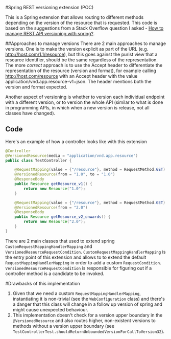 #Spring REST versioning extension (POC)


This is a Spring extension that allows routing to different methods depending on the version of the resource that is
requested. This code is based on the suggestions from a Stack Overflow question I asked - [How to manage REST API versioning with
spring?](http://stackoverflow.com/questions/20198275/how-to-manage-rest-api-versioning-with-spring ).

##Approaches to manage versions
There are 2 main approaches to manage versions. One is to make the version explicit as part of the URL
(e.g. http://host.com/1.1/resource), but this goes against the purist view that a resource identifier, should be the
same regardless of the representation. The more *correct* approach is to use the Accept header to differentiate the
representation of the resource (version and format), for example calling http://host.com/resource with an Accept header
with the value application/vnd.app.resource-v1+json. The header mentions both the version and format expected.

Another aspect of versioning is whether to version each individual endpoint with a different version, or to version the
whole API (similar to what is done in programming APIs, in which when a new version is release, not all classes have 
changed).

## Code

Here's an example of how a controller looks like with this extension

```java
@Controller
@VersionedResource(media = "application/vnd.app.resource")
public class TestController {

    @RequestMapping(value = {"/resource"}, method = RequestMethod.GET)
    @VersionedResource(from = "1.0", to = "1.0")
    @ResponseBody
    public Resource getResource_v1() {
        return new Resource("1.0");
    }

    @RequestMapping(value = {"/resource"}, method = RequestMethod.GET)
    @VersionedResource(from = "2.0")
    @ResponseBody
    public Resource getResource_v2_onwards() {
        return new Resource("2.0");
    }
}
```

There are 2 main classes that used to extend spring `CustomRequestMappingHandlerMapping` and 
`VersionedResourceRequestCondition`. `CustomRequestMappingHandlerMapping` is the entry point of this extension and 
allows to to extend the default `RequestMappingHandlerMapping` in order to add a custom `RequestCondition`. 
`VersionedResourceRequestCondition` is responsible for figuring out if a controller method is a candidate to be invoked.


#Drawbacks of this implementation
1. Given that we need a custom `RequestMappingHandlerMapping`, instantiating it is non-trivial (see the 
`WebConfiguration` class) and there's a danger that this class will change in a follow up version of spring and might 
cause unexpected behaviour.
2. This implementation doesn't check for a version upper boundary in the `@VersionedResource` and also routes higher,
non-existent versions to methods without a version upper boundary 
(see `TestControllerTest.shouldReturnUnboundedVersionForCallToVersion32`).